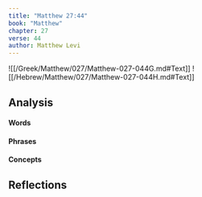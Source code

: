 ```yaml
---
title: "Matthew 27:44"
book: "Matthew"
chapter: 27
verse: 44
author: Matthew Levi
---
```

![[/Greek/Matthew/027/Matthew-027-044G.md#Text]]
![[/Hebrew/Matthew/027/Matthew-027-044H.md#Text]]

## Analysis

#### Words

#### Phrases

#### Concepts

## Reflections
